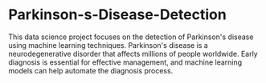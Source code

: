 # Parkinson-s-Disease-Detection

This data science project focuses on the detection of Parkinson's disease using machine learning techniques. Parkinson's disease is a neurodegenerative disorder that affects millions of people worldwide. Early diagnosis is essential for effective management, and machine learning models can help automate the diagnosis process.
